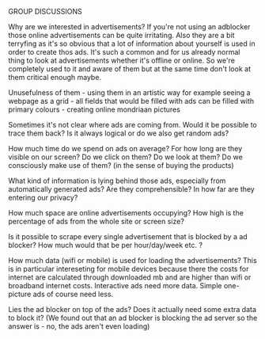GROUP DISCUSSIONS

Why are we interested in advertisements? 
If you're not using an adblocker those online advertisements can be quite irritating. Also they are a bit terryfing as it's so obvious that a lot of information about yourself is used in order to create thos ads. 
It's such a common and for us already normal thing to look at advertisements whether it's offline or online. So we're completely used to it and aware of them but at the same time don't look at them critical enough maybe. 


Unusefulness of them - using them in an artistic way
for example seeing a webpage as a grid - all fields that would be filled with ads can be filled with  primary colours - creating online mondriaan pictures

Sometimes it's not clear where ads are coming from. Would it be possible to trace them back? Is it always logical or do we also get random ads?

How much time do we spend on ads on average? For how long are they visible on our screen? Do we click on them? Do we look at them? 
Do we consciously make use of them? (in the sense of buying the products) 

What kind of information is lying behind those ads, especially from automatically generated ads? Are they comprehensible? 
In how far are they entering our privacy?


How much space are online advertisements occupying? How high is the percentage of ads from the whole site or screen size?

Is it possible to scrape every single advertisement that is blocked by a ad blocker? How much would that be per hour/day/week etc. ?

How much data (wifi or mobile) is used for loading the advertisements? This is in particular intereseting for mobile devices because there the costs for internet are calculated through downloaded mb and are higher than wifi or broadband internet costs. 
Interactive ads need more data. Simple one-picture ads of course need less. 

Lies the ad blocker on top of the ads? Does it actually need some extra data to block it? (We found out that an ad blocker is blocking the ad server so the answer is - no, the ads aren't even loading)
